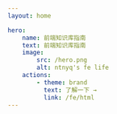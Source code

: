 ```yaml
---
layout: home

hero:
    name: 前端知识库指南
    text: 前端知识库指南
    image:
        src: /hero.png
        alt: ntnyq's fe life
    actions:
        - theme: brand
          text: 了解一下 →
          link: /fe/html
---
```

